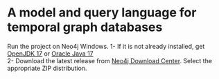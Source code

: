 # A model and query language for temporal graph databases
Run the project on Neo4j Windows.
1- If it is not already installed, get [OpenJDK 17](https://openjdk.org/) or [Oracle Java 17](https://www.oracle.com/java/technologies/downloads)  
2- Download the latest release from [Neo4j Download Center](https://neo4j.com/deployment-center/). Select the appropriate ZIP distribution.  
